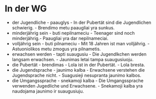 # In der WG

- der Jugendliche - paauglys
       - In der Pubertät sind die Jugendlichen schwierig. - Brendimo metu paaugliai yra sunkus.
- minderjährig sein - buti nepilnameciu
       - Teenager sind noch minderjährig.- Paaugliai yra dar nepilnameciai.
- volljährig sein - buti pilnameciu
       - Mit 18 Jahren ist man volljährig. - Astuoniolikos metu zmogus yra pilnametis.
- erwachsen werden - tapti suaugusiu
       - Die Jugendlkchen werden langsam erwachsen. - Jaunimas letai tampa suaugusiuoju.
- die Pubertät - brendimas
       - Lola ist in der Pubertät. - Lola bresta.
- die Jugendsprache - jaunimo kalba
       - Erwachsene verstehen die Jugendsprache nicht. - Suagusieji nesupranta jaunimo kalbos.
- die Umgangssprache - snekamoji kalba
       - Die Umgangssprache verwenden Jugedliche und Erwachsene. - Snekamoji kalba yra naudojama jaunimo ir suaugusiuju.
